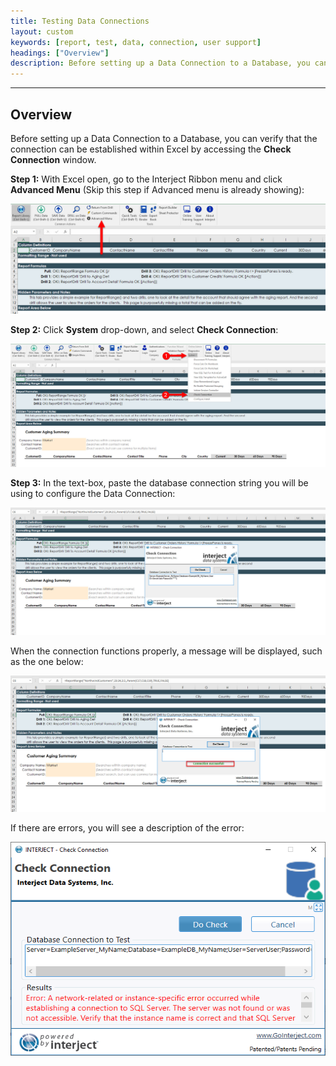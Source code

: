 ```yaml
---
title: Testing Data Connections
layout: custom
keywords: [report, test, data, connection, user support]
headings: ["Overview"]
description: Before setting up a Data Connection to a Database, you can verify that the connection can be established within Excel by accessing the Check Connection window.
---
```

* * *

## Overview

Before setting up a Data Connection to a Database, you can verify that the connection can be established within Excel by accessing the **Check Connection** window.

**Step 1:** With Excel open, go to the Interject Ribbon menu and click **Advanced Menu** (Skip this step if Advanced menu is already showing):

![](/images/error-reports/25.jpg)
<br>

**Step 2:** Click **System** drop-down, and select **Check Connection**:

![](/images/error-reports/26.jpg)
<br>

**Step 3:** In the text-box, paste the database connection string you will be using to configure the Data Connection:

![](/images/error-reports/27.jpg)
<br>

When the connection functions properly, a message will be displayed, such as the one below:

![](/images/error-reports/28.jpg)
<br>

If there are errors, you will see a description of the error:

![](/images/error-reports/CheckConnectionError.png)
<br>

